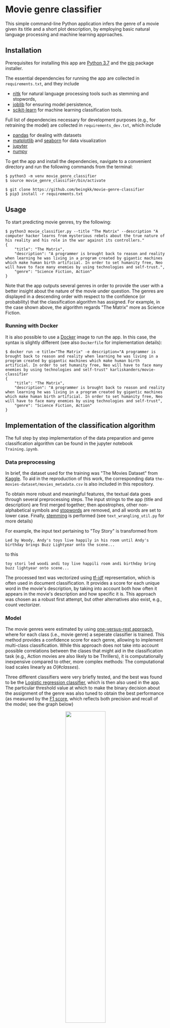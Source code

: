 # Movie genre classifier

This simple command-line Python application infers the genre of a movie given its title and a short plot description, by employing basic natural language processing and machine learning approaches.

## Installation

Prerequisites for installing this app are [Python 3.7](https://www.python.org/downloads/) and the [pip](https://pypi.org/project/pip/) package installer.

The essential dependencies for running the app are collected in `requirements.txt`, and they include
  - [nltk](https://www.nltk.org) for natural language processing tools such as stemming and stopwords,
  - [joblib](https://joblib.readthedocs.io/en/latest/) for ensuring model persistence,
  - [scikit-learn](https://scikit-learn.org/stable/index.html) for machine learning classification tools.

Full list of dependencies necessary for development purposes (e.g., for retraining the model) are collected in `requirements_dev.txt`, which include
  - [pandas](https://pandas.pydata.org/) for dealing with datasets
  - [matplotlib](https://matplotlib.org/) and [seaborn](https://seaborn.pydata.org) for data visualization
  - [jupyter](https://jupyter.org/)
  - [numpy](https://numpy.org/)

To get the app and install the dependencies, navigate to a convenient directory and run the following commands from the terminal:

```shell
$ python3 -m venv movie_genre_classifier
$ source movie_genre_classifier/bin/activate

$ git clone https://github.com/beingkk/movie-genre-classifier
$ pip3 install -r requirements.txt
```


## Usage
To start predicting movie genres, try the following:

```shell
$ python3 movie_classifier.py --title "The Matrix" --description "A computer hacker learns from mysterious rebels about the true nature of his reality and his role in the war against its controllers."
{
    "title": "The Matrix",
    "description": "A programmer is brought back to reason and reality when learning he was living in a program created by gigantic machines which make human birth artificial. In order to set humanity free, Neo will have to face many enemies by using technologies and self-trust.",
    "genre": "Science Fiction, Action"
}
```

Note that the app outputs several genres in order to provide the user with a better insight about the nature of the movie under question. The genres are displayed in a descending order with respect to the confidence (or probability) that the classification algorithm has assigned. For example, in the case shown above, the algorithm regards "The Matrix" more as Science Fiction.

### Running with Docker

It is also possible to use a [Docker](cloud.docker.com/u/karliskanders/repository/docker/karliskanders/movie-classifier/) image to run the app. In this case, the syntax is slightly different (see also `Dockerfile` for implementation details):

```shell
$ docker run -e title="The Matrix" -e description="A programmer is brought back to reason and reality when learning he was living in a program created by gigantic machines which make human birth artificial. In order to set humanity free, Neo will have to face many enemies by using technologies and self-trust" karliskanders/movie-classifier
{
    "title": "The Matrix",
    "description": "A programmer is brought back to reason and reality when learning he was living in a program created by gigantic machines which make human birth artificial. In order to set humanity free, Neo will have to face many enemies by using technologies and self-trust",
    "genre": "Science Fiction, Action"
}
```


## Implementation of the classification algorithm

The full step by step implementation of the data preparation and genre classification algorithm can be found in the jupyter notebook `Training.ipynb`.

### Data preprocessing

In brief, the dataset used for the training was "The Movies Dataset" from [Kaggle](https://www.kaggle.com/rounakbanik/the-movies-dataset/version/7#movies_metadata.csv). To aid in the reproduction of this work, the corresponding data `the-movies-dataset/movies_metadata.csv` is also included in this repository.

To obtain more robust and meaningful features, the textual data goes through several preprocessing steps. The input strings to the app (title and description) are first merged together; then apostrophes, other non-alphabetical symbols and [stopwords](https://en.wikipedia.org/wiki/Stop_words) are removed, and all words are set to lower case. Finally, [stemming](https://en.wikipedia.org/wiki/Stemming) is performed (see `text_wrangling_util.py` for more details)

For example, the input text pertaining to "Toy Story" is transformed from
```
Led by Woody, Andy's toys live happily in his room until Andy's birthday brings Buzz Lightyear onto the scene...
```
to this
```
toy stori led woodi andi toy live happili room andi birthday bring buzz lightyear onto scene...
```

The processed text was vectorized using [tf-idf](https://en.wikipedia.org/wiki/Tf–idf) representation, which is often used in document classification. It provides a score for each unique word in the movie's description, by taking into account both how often it appears in the movie's description and how specific it is. This approach was chosen as a robust first attempt, but other alternatives also exist, e.g., count vectorizer.

### Model

The movie genres were estimated by using [one-versus-rest approach](https://en.wikipedia.org/wiki/Multiclass_classification#One-vs.-rest), where for each class (i.e., movie genre) a seperate classifier is trained. This method provides a confidence score for each genre, allowing to implement multi-class classification. While this approach does not take into account possible correlations between the clases that might aid in the classification task (e.g., Action movies are also likely to be Thrillers), it is computationally inexpensive compared to other, more complex methods: The computational load scales linearly as *O*(*#classes*).

Three different classifiers were very briefly tested, and the best was found to be the [Logistic regression classifier](https://scikit-learn.org/stable/modules/generated/sklearn.linear_model.LogisticRegression.html), which is then also used in the app. The particular threshold value at which to make the binary decision about the assignment of the genre was also tuned to obtain the best performance (as measured by the [F1 score](https://en.wikipedia.org/wiki/F1_score), which reflects both precision and recall of the model; see the graph below)

<center>
  <img src="https://github.com/beingkk/movie-genre-classifier/blob/master/pipe_lr.png?raw=true" width=50% height=50%></center>

This particular model shown above is presently also saved as a "benchmark" `movie_genre_classifier_benchmark.joblib`. The model can be retrained and changed using `Training.ipynb`, and the new model can then be compared with this "benchmark" by running `tests.py`.

### Final remarks

The modelling approach taken here has been rather simple, and it is foreseeable that the performance in terms of F1 score could be improved by tuning the parameters, or employing classification approaches that take into account correlations between genres. Another important issue is that the dataset is imbalanced (i.e., some genres like Drama and Comedy are much more common than, e.g., War or Western). This in principle should be somehow addressed, e.g, by undersampling the overrepresented genres or synthesizing more examples of the underrepresented genres (if the underlying data structure permits that).

Nonetheless, the present model already exhibits quite nice behavior. For example, different synopsis of the same show yield congruent inferences:

```shell
$ python3 movie_classifier.py --title "Chilling Adventures of Sabrina" --description "Reimagines the origin and adventures of Sabrina: the Teenage Witch as a dark coming-of-age story that traffics in horror, the occult and, of course, witchcraft. Tonally in the vein of Rosemary's Baby and The Exorcist, this adaptation finds Sabrina Spellman wrestling to reconcile her dual nature - half-witch, half-mortal - while standing against the evil forces that threaten her, her family and the daylight world humans inhabit."
{
    "title": "Chilling Adventures of Sabrina",
    "description": "Reimagines the origin and adventures of Sabrina: the Teenage Witch as a dark coming-of-age story that traffics in horror, the occult and, of course, witchcraft. Tonally in the vein of Rosemary's Baby and The Exorcist, this adaptation finds Sabrina Spellman wrestling to reconcile her dual nature - half-witch, half-mortal - while standing against the evil forces that threaten her, her family and the daylight world humans inhabit.",
    "genre": "Horror, Fantasy, Comedy"
}
```

```shell
$ python3 movie_classifier.py --title "Chilling Adventures of Sabrina" --description "A dark drama about a teen girl (Kiernan Shipka) with magical powers. Existing in the same world as Riverdale and classic Archie comic characters, it's an edgy retelling of the young witch's story. Violence includes deaths, stabbings with spurting blood, images of witches hanging from a tree, a character making a joke about having human flesh for dinner while standing over the body of a recently murdered teen, and more."
{
    "title": "Chilling Adventures of Sabrina",
    "description": "A dark drama about a teen girl (Kiernan Shipka) with magical powers. Existing in the same world as Riverdale and classic Archie comic characters, it's an edgy retelling of the young witch's story. Violence includes deaths, stabbings with spurting blood, images of witches hanging from a tree, a character making a joke about having human flesh for dinner while standing over the body of a recently murdered teen, and more.",
    "genre": "Fantasy, Horror"
}
```

Similary, also for two different synposis of Stanley Kubrick's "Paths of Glory". Note that in both cases the model proposes new genres in addition to the ones that were provided in the original dataset (War and Drama)

```shell
$ python3 movie_classifier.py --title "Paths of Glory" --description "During World War I, commanding officer General Broulard (Adolphe Menjou) orders his subordinate, General Mireau (George Macready), to attack a German trench position, offering a promotion as an incentive. Though the mission is foolhardy to the point of suicide, Mireau commands his own subordinate, Colonel Dax (Kirk Douglas), to plan the attack. When it ends in disaster, General Mireau demands the court-martial of three random soldiers in order to save face."
{
    "title": "Paths of Glory",
    "description": "During World War I, commanding officer General Broulard (Adolphe Menjou) orders his subordinate, General Mireau (George Macready), to attack a German trench position, offering a promotion as an incentive. Though the mission is foolhardy to the point of suicide, Mireau commands his own subordinate, Colonel Dax (Kirk Douglas), to plan the attack. When it ends in disaster, General Mireau demands the court-martial of three random soldiers in order to save face.",
    "genre": "War, Action, Drama"
}
```

```shell
$ python3 movie_classifier.py --title "Paths of Glory" --description "In \"Paths of Glory\" war is viewed in terms of power. This film about a true episode in World War I combines the idea that class differences are more important than national differences with the cannon-fodder theory of war, the theory that soldiers are merely pawns in the hands of generals who play at war is if it were a game of chess."
{
    "title": "Paths of Glory",
    "description": "In \"Paths of Glory\" war is viewed in terms of power. This film about a true episode in World War I combines the idea that class differences are more important than national differences with the cannon-fodder theory of war, the theory that soldiers are merely pawns in the hands of generals who play at war is if it were a game of chess.",
    "genre": "War, Drama, History"
}
```
